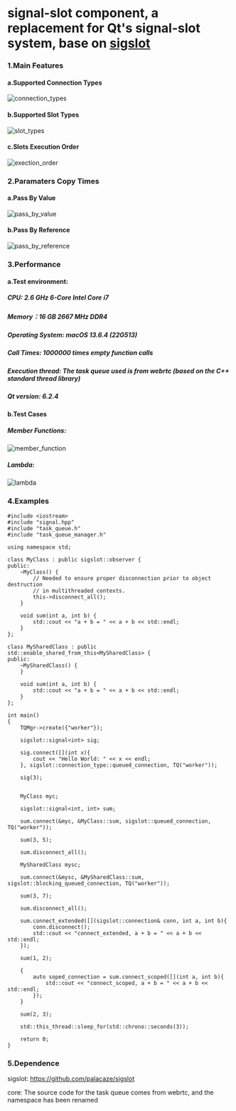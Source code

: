 # signal-slot component, a replacement for Qt's signal-slot system, base on [sigslot](https://github.com/palacaze/sigslot)

### 1.Main Features
#### a.Supported Connection Types
![connection_types](https://github.com/ouxianghui/signal-slot-cpp/assets/4726906/f328c1a9-98ab-4d36-8d5e-b17f4b64e777)

#### b.Supported Slot Types
![slot_types](https://github.com/ouxianghui/signal-slot-cpp/assets/4726906/cf59b4ae-3b2f-45fe-a27d-bc9120c514d4)

#### c.Slots Execution Order
![exection_order](https://github.com/ouxianghui/signal-slot-cpp/assets/4726906/cfb93013-8235-4c0b-a282-279eae16307f)

### 2.Paramaters Copy Times
#### a.Pass By Value
![pass_by_value](https://github.com/ouxianghui/signal-slot-cpp/assets/4726906/60e3f2f3-a52f-41f9-a488-fa26e0c1fe98)

#### b.Pass By Reference
![pass_by_reference](https://github.com/ouxianghui/signal-slot-cpp/assets/4726906/d6a9209c-b78a-480d-b9ff-0860f8c2ad65)

### 3.Performance
#### a.Test environment:

##### CPU: 2.6 GHz 6-Core Intel Core i7

##### Memory：16 GB 2667 MHz DDR4

##### Operating System: macOS 13.6.4 (22G513)

##### Call Times: 1000000 times empty function calls

##### Execution thread: The task queue used is from webrtc (based on the C++ standard thread library)

##### Qt version: 6.2.4

#### b.Test Cases
##### Member Functions:
![member_function](https://github.com/ouxianghui/signal-slot-cpp/assets/4726906/405534f6-e353-426c-9868-3e26b4160c37)

##### Lambda:
![lambda](https://github.com/ouxianghui/signal-slot-cpp/assets/4726906/415c84e3-6c04-42fa-8265-ed687e39aba2)

### 4.Examples

```
#include <iostream>
#include "signal.hpp"
#include "task_queue.h"
#include "task_queue_manager.h"

using namespace std;

class MyClass : public sigslot::observer {
public:
    ~MyClass() {
        // Needed to ensure proper disconnection prior to object destruction
        // in multithreaded contexts.
        this->disconnect_all();
    }

    void sum(int a, int b) {
        std::cout << "a + b = " << a + b << std::endl;
    }
};

class MySharedClass : public std::enable_shared_from_this<MySharedClass> {
public:
    ~MySharedClass() {
    }

    void sum(int a, int b) {
        std::cout << "a + b = " << a + b << std::endl;
    }
};

int main()
{
    TQMgr->create({"worker"});
    
    sigslot::signal<int> sig;
    
    sig.connect([](int x){
        cout << "Hello World: " << x << endl;
    }, sigslot::connection_type::queued_connection, TQ("worker"));
    
    sig(3);

    
    MyClass myc;
    
    sigslot::signal<int, int> sum;
    
    sum.connect(&myc, &MyClass::sum, sigslot::queued_connection, TQ("worker"));
    
    sum(3, 5);
    
    sum.disconnect_all();
    
    MySharedClass mysc;
    
    sum.connect(&mysc, &MySharedClass::sum, sigslot::blocking_queued_connection, TQ("worker"));
    
    sum(3, 7);
    
    sum.disconnect_all();
    
    sum.connect_extended([](sigslot::connection& conn, int a, int b){
        conn.disconnect();
        std::cout << "connect_extended, a + b = " << a + b << std::endl;
    });
    
    sum(1, 2);
    
    {
        auto soped_connection = sum.connect_scoped([](int a, int b){
            std::cout << "connect_scoped, a + b = " << a + b << std::endl;
        });
    }
    
    sum(2, 3);
    
    std::this_thread::sleep_for(std::chrono::seconds(3));

    return 0;
}
```

### 5.Dependence
sigslot: https://github.com/palacaze/sigslot

core: The source code for the task queue comes from webrtc, and the namespace has been renamed
